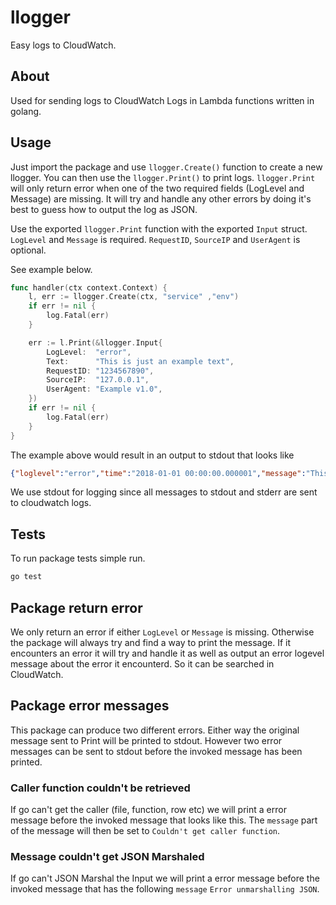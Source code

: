 # llogger

Easy logs to CloudWatch.

## About

Used for sending logs to CloudWatch Logs in Lambda functions
written in golang.

## Usage

Just import the package and use `llogger.Create()` function to
create a new llogger. You can then use the `llogger.Print()` to print
logs. `llogger.Print` will only return error when one of the two
required fields (LogLevel and Message) are missing.
It will try and handle any other errors by doing it's best to
guess how to output the log as JSON.

Use the exported `llogger.Print` function with the exported `Input` struct.
`LogLevel` and `Message` is required. `RequestID`, `SourceIP`
and `UserAgent` is optional.

See example below.

```go
func handler(ctx context.Context) {
    l, err := llogger.Create(ctx, "service" ,"env")
    if err != nil {
        log.Fatal(err)
    }

    err := l.Print(&llogger.Input{
        LogLevel:  "error",
        Text:      "This is just an example text",
        RequestID: "1234567890",
        SourceIP:  "127.0.0.1",
        UserAgent: "Example v1.0",
    })
    if err != nil {
        log.Fatal(err)
    }
}
```

The example above would result in an output to stdout that looks like

```json
{"loglevel":"error","time":"2018-01-01 00:00:00.000001","message":"This is just an example text","service":"service","env":"env","request_id":"1234567890","source_ip":"127.0.0.1","user_agent":"Example v1.0","duration":0.000123,"time_left":2.999877,"resource":{"function":"main.main","file":"/go/src/github.com/nuttmeister/example/example.go","row":8}}
```

We use stdout for logging since all messages to stdout and stderr are sent to cloudwatch logs.

## Tests

To run package tests simple run.

```bash
go test
```

## Package return error

We only return an error if either `LogLevel` or `Message` is missing. Otherwise the
package will always try and find a way to print the message. If it encounters an error
it will try and handle it as well as output an error logevel message about the
error it encounterd. So it can be searched in CloudWatch.

## Package error messages

This package can produce two different errors. Either way the original message sent to Print
will be printed to stdout. However two error messages can be sent to stdout before the invoked
message has been printed.

### Caller function couldn't be retrieved

If go can't get the caller (file, function, row etc) we will print a error message before the invoked
message that looks like this. The `message` part of the message will then be set to `Couldn't get caller function`.

### Message couldn't get JSON Marshaled

If go can't JSON Marshal the Input we will print a error message before the invoked message that
has the following `message` `Error unmarshalling JSON`.

